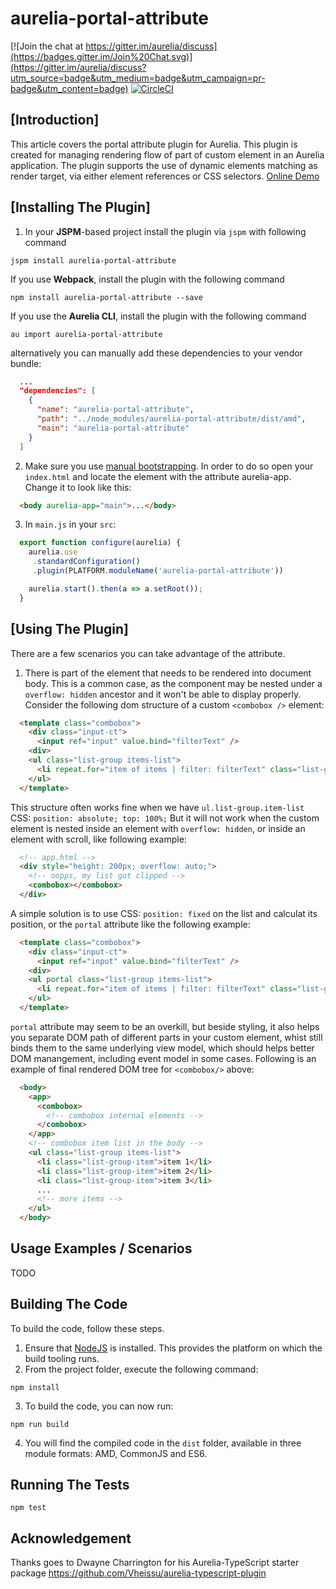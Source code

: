 # aurelia-portal-attribute

[![Join the chat at https://gitter.im/aurelia/discuss](https://badges.gitter.im/Join%20Chat.svg)](https://gitter.im/aurelia/discuss?utm_source=badge&utm_medium=badge&utm_campaign=pr-badge&utm_content=badge)
[![CircleCI](https://circleci.com/gh/bigopon/aurelia-portal-attribute.svg?style=svg)](https://circleci.com/gh/bigopon/aurelia-portal-attribute)

## [Introduction]

This article covers the portal attribute plugin for Aurelia. This plugin is created for managing rendering flow of part of custom element in an Aurelia application. The plugin supports the use of dynamic elements matching as render target, via either element references or CSS selectors. [Online Demo](http://aurelia-portal.bigopon.surge.sh/)


## [Installing The Plugin]

1. In your **JSPM**-based project install the plugin via `jspm` with following command

```shell
jspm install aurelia-portal-attribute
```

If you use **Webpack**, install the plugin with the following command

```shell
npm install aurelia-portal-attribute --save
```

If you use the **Aurelia CLI**, install the plugin with the following command

```shell
au import aurelia-portal-attribute
```

alternatively you can manually add these dependencies to your vendor bundle:

```json
  ...
  "dependencies": [
    {
      "name": "aurelia-portal-attribute",
      "path": "../node_modules/aurelia-portal-attribute/dist/amd",
      "main": "aurelia-portal-attribute"
    }
  ]
```

2. Make sure you use [manual bootstrapping](http://aurelia.io/docs#startup-and-configuration). In order to do so open your `index.html` and locate the element with the attribute aurelia-app. Change it to look like this:

```html
  <body aurelia-app="main">...</body>
```

3. In `main.js` in your `src`:

```js
  export function configure(aurelia) {
    aurelia.use
     .standardConfiguration()
     .plugin(PLATFORM.moduleName('aurelia-portal-attribute'))

    aurelia.start().then(a => a.setRoot());
  }
```

## [Using The Plugin]

There are a few scenarios you can take advantage of the attribute.

1. There is part of the element that needs to be rendered into document body.
This is a common case, as the component may be nested under a `overflow: hidden` ancestor and it won't be able to display properly. Consider the following dom structure of a custom `<combobox />` element: 

```html
  <template class="combobox">
    <div class="input-ct">
      <input ref="input" value.bind="filterText" />
    <div>
    <ul class="list-group items-list">
      <li repeat.for="item of items | filter: filterText" class="list-group-item">${item.name}</li>
    </ul>
  </template>
```

This structure often works fine when we have `ul.list-group.item-list` CSS: `position: absolute; top: 100%;` But it will not work when the custom element is nested inside an element with `overflow: hidden`, or inside an element with scroll, like following example:

```html
  <!-- app.html -->
  <div style="height: 200px; overflow: auto;">
    <!-- oopps, my list got clipped -->
    <combobox></combobox>
  </div>
```

A simple solution is to use CSS: `position: fixed` on the list and calculat its position, or the `portal` attribute like the following example:

```html
  <template class="combobox">
    <div class="input-ct">
      <input ref="input" value.bind="filterText" />
    <div>
    <ul portal class="list-group items-list">
      <li repeat.for="item of items | filter: filterText" class="list-group-item">${item.name}</li>
    </ul>
  </template>
```

`portal` attribute may seem to be an overkill, but beside styling, it also helps you separate DOM path of different parts in your custom element,
whist still binds them to the same underlying view model, which should helps better DOM manangement, including event model in some cases.
Following is an example of final rendered DOM tree for `<combobox/>` above:

```html
  <body>
    <app>
      <combobox>
        <!-- combobox internal elements -->
      </combobox>
    </app>
    <!-- combobox item list in the body -->
    <ul class="list-group items-list">
      <li class="list-group-item">item 1</li>
      <li class="list-group-item">item 2</li>
      <li class="list-group-item">item 3</li>
      ...
      <!-- more items -->
    </ul>
  </body>
```

## Usage Examples / Scenarios

TODO

## Building The Code

To build the code, follow these steps.

1. Ensure that [NodeJS](http://nodejs.org/) is installed. This provides the platform on which the build tooling runs.
2. From the project folder, execute the following command:

  ```shell
  npm install
  ```

3. To build the code, you can now run:

  ```shell
  npm run build
  ```

4. You will find the compiled code in the `dist` folder, available in three module formats: AMD, CommonJS and ES6.

## Running The Tests

```shell
npm test
```

## Acknowledgement
Thanks goes to Dwayne Charrington for his Aurelia-TypeScript starter package https://github.com/Vheissu/aurelia-typescript-plugin

